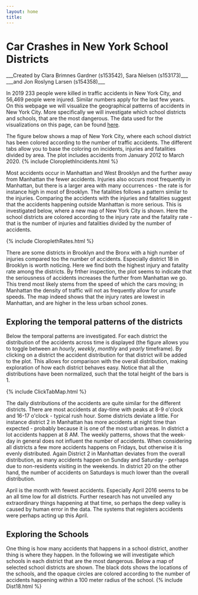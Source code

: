 ```yaml
---
layout: home
title:  
---
```

<h1> Car Crashes in New York School Districts </h1>
 ___Created by Clara Brimnes Gardner (s153542), Sara Nielsen (s153173)___  
 ___and Jon Roslyng Larsen (s154358)___


In 2019 233 people were killed in traffic accidents in New York City, and 56,469 people were injured. Similar numbers apply for the last few years. On this webpage we will visualize the geographical patterns of accidents in New York City. More specifically we will investigate which school districts and schools, that are the most dangerous. The data used for the visualizations on this page, can be found [here](https://data.cityofnewyork.us/Public-Safety/Motor-Vehicle-Collisions-Crashes/h9gi-nx95).

The figure below shows a map of New York City, where each school district has been colored according to the number of traffic accidents. The different tabs allow you to base the coloring on incidents, injuries and fatalities divided by area. The plot includes accidents from January 2012 to March 2020.
{% include CloroplethIncidents.html %}

Most accidents occur in Manhattan and West Brooklyn and the further away from Manhattan the fewer accidents.
Injuries also occurs most frequently in Manhattan, but there is a larger area with many occurrences - the rate is for instance high in most of Brooklyn. The fatalities follows a pattern similar to the injuries. Comparing the accidents with the injuries and fatalities suggest that the accidents happening outside Manhattan is more serious. This is investigated below, where a new map of New York City is shown. Here the school districts are colored according to the injury rate and the fatality rate - that is the number of injuries and fatalities divided by the number of accidents.

{% include CloroplethRates.html %}

There are some districts in Brooklyn and the Bronx with a high number of injuries compared too the number of accidents. Especially district 18 in Brooklyn is worth noticing. Here we find both the highest injury and fatality rate among the districts. By frther inspection, the plot seems to indicate that the seriousness of accidents increases the further from Manhattan we go. This trend most likely stems from the speed of which the cars moving; in Manhattan the density of traffic will not as frequently allow for unsafe speeds.
The map indeed shows that the injury rates are lowest in Manhattan, and are higher in the less urban school zones.


## Exploring the temporal patterns of the districts
Below the temporal patterns are investigated. For each district the distribution of the accidents across time is displayed (the figure allows you to toggle between an _hourly_, _weekly_, _monthly_ and _yearly_ timeframe).
By clicking on a district the accident distribution for that district will be added to the plot. This allows for comparison with the overall distribution, making exploration of how each district behaves easy.
Notice that all the distributions have been normalized, such that the total height of the bars is 1.

{% include ClickTabMap.html %}

The daily distributions of the accidents are quite similar for the different districts. There are most accidents at day-time with peaks at 8-9 o'clock and 16-17 o'clock - typical rush hour. Some districts deviate a little. For instance district 2 in Manhattan has more accidents at night time than expected - probably because it is one of the most urban areas. In district a lot accidents happen at 8 AM. The weekly patterns, shows that the week-day in general does not influent the number of accidents. When considering all districts a few more accidents happens on Fridays, but otherwise it is evenly distributed. Again District 2 in Manhattan deviates from the overall distribution, as many accidents happen on Sunday and Saturday - perhaps due to non-residents visiting in the weekends. In district 20 on the other hand, the number of accidents on Saturdays is much lower than the overall distribution.

April is the month with fewest accidents. Especially April 2016 seems to be an all time low for all districts. Further research has not unveiled any extraordinary things happening at that time, so perhaps the deep valley is caused by human error in the data. The systems that registers accidents were perhaps acting up this April.

## Exploring the Schools
One thing is how many accidents that happens in a school district, another thing is where they happen. In the following we will investigate which schools in each district that are the most dangerous. Below a map of selected school districts are shown. The black dots shows the locations of the schools, and the opaque circles are colored according to the number of accidents happening within a 100 meter radius of the school.
{% include Dist18.html %}
